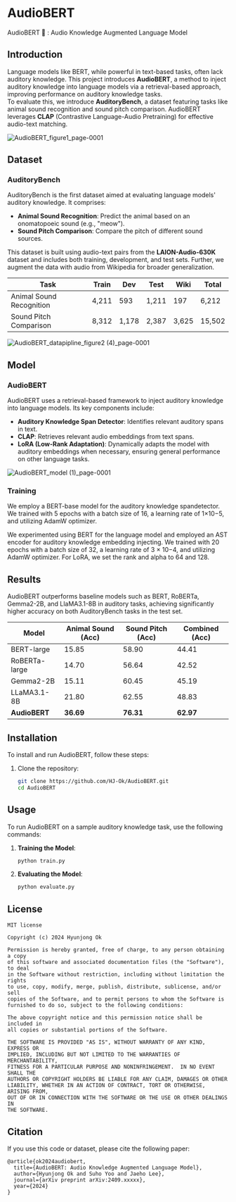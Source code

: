 # AudioBERT
AudioBERT 📢 : Audio Knowledge Augmented Language Model

## Introduction
Language models like BERT, while powerful in text-based tasks, often lack auditory knowledge. This project introduces **AudioBERT**, a method to inject auditory knowledge into language models via a retrieval-based approach, improving performance on auditory knowledge tasks.  
To evaluate this, we introduce **AuditoryBench**, a dataset featuring tasks like animal sound recognition and sound pitch comparison. AudioBERT leverages **CLAP** (Contrastive Language-Audio Pretraining) for effective audio-text matching.

![AudioBERT_figure1_page-0001](https://github.com/user-attachments/assets/53e653a7-67ce-4b18-aaf0-45e3455c05f0)


## Dataset
### AuditoryBench
AuditoryBench is the first dataset aimed at evaluating language models' auditory knowledge. It comprises:
- **Animal Sound Recognition**: Predict the animal based on an onomatopoeic sound (e.g., "meow").
- **Sound Pitch Comparison**: Compare the pitch of different sound sources.

This dataset is built using audio-text pairs from the **LAION-Audio-630K** dataset and includes both training, development, and test sets. Further, we augment the data with audio from Wikipedia for broader generalization.

| Task                  | Train | Dev | Test | Wiki | Total |
|-----------------------|-------|-----|------|------|-------|
| Animal Sound Recognition | 4,211 | 593 | 1,211 | 197 | 6,212 |
| Sound Pitch Comparison  | 8,312 | 1,178 | 2,387 | 3,625 | 15,502 |

![AudioBERT_datapipline_figure2 (4)_page-0001](https://github.com/user-attachments/assets/aafac012-b7e0-49ed-9a33-e79217864d50)


## Model
### AudioBERT
AudioBERT uses a retrieval-based framework to inject auditory knowledge into language models. Its key components include:
- **Auditory Knowledge Span Detector**: Identifies relevant auditory spans in text.
- **CLAP**: Retrieves relevant audio embeddings from text spans.
- **LoRA (Low-Rank Adaptation)**: Dynamically adapts the model with auditory embeddings when necessary, ensuring general performance on other language tasks.

![AudioBERT_model (1)_page-0001](https://github.com/user-attachments/assets/1e8104c0-62ad-4d8a-8215-127c08e82023)


### Training
We employ a BERT-base model for the auditory knowledge spandetector. We trained with 5 epochs with a batch size of 16, a learning rate of 1×10−5, and utilizing AdamW optimizer.

We experimented using BERT for the language model and employed an AST encoder for auditory knowledge embedding injecting. We trained with 20 epochs with a batch size of 32, a learning rate of 3 × 10−4, and utilizing AdamW optimizer. For LoRA, we set the rank and alpha to 64 and 128.

## Results
AudioBERT outperforms baseline models such as BERT, RoBERTa, Gemma2-2B, and LlaMA3.1-8B in auditory tasks, achieving significantly higher accuracy on both AuditoryBench tasks in the test set.

| Model           | Animal Sound (Acc) | Sound Pitch (Acc) | Combined (Acc) |
|-----------------|--------------------|-------------------|----------------|
| BERT-large      | 15.85              | 58.90             | 44.41          |
| RoBERTa-large   | 14.70              | 56.64             | 42.52          |
| Gemma2-2B       | 15.11              | 60.45             | 45.19          |
| LLaMA3.1-8B     | 21.80              | 62.55             | 48.83          |
| **AudioBERT**   | **36.69**          | **76.31**         | **62.97**      |

## Installation
To install and run AudioBERT, follow these steps:
1. Clone the repository:
    ```bash
    git clone https://github.com/HJ-Ok/AudioBERT.git
    cd AudioBERT
    ```


## Usage
To run AudioBERT on a sample auditory knowledge task, use the following commands:

1. **Training the Model**:
    ```bash
    python train.py
    ```

2. **Evaluating the Model**:
    ```bash
    python evaluate.py
    ```

## License
```
MIT license

Copyright (c) 2024 Hyunjong Ok

Permission is hereby granted, free of charge, to any person obtaining a copy
of this software and associated documentation files (the "Software"), to deal
in the Software without restriction, including without limitation the rights
to use, copy, modify, merge, publish, distribute, sublicense, and/or sell
copies of the Software, and to permit persons to whom the Software is
furnished to do so, subject to the following conditions:

The above copyright notice and this permission notice shall be included in
all copies or substantial portions of the Software.

THE SOFTWARE IS PROVIDED "AS IS", WITHOUT WARRANTY OF ANY KIND, EXPRESS OR
IMPLIED, INCLUDING BUT NOT LIMITED TO THE WARRANTIES OF MERCHANTABILITY,
FITNESS FOR A PARTICULAR PURPOSE AND NONINFRINGEMENT.  IN NO EVENT SHALL THE
AUTHORS OR COPYRIGHT HOLDERS BE LIABLE FOR ANY CLAIM, DAMAGES OR OTHER
LIABILITY, WHETHER IN AN ACTION OF CONTRACT, TORT OR OTHERWISE, ARISING FROM,
OUT OF OR IN CONNECTION WITH THE SOFTWARE OR THE USE OR OTHER DEALINGS IN
THE SOFTWARE.
```

## Citation
If you use this code or dataset, please cite the following paper:
```
@article{ok2024audiobert,
  title={AudioBERT: Audio Knowledge Augmented Language Model},
  author={Hyunjong Ok and Suho Yoo and Jaeho Lee},
  journal={arXiv preprint arXiv:2409.xxxxx},
  year={2024}
}
```
